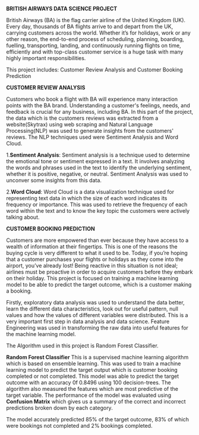 **BRITISH AIRWAYS DATA SCIENCE PROJECT**

British Airways (BA) is the flag carrier airline of the United Kingdom (UK). Every day, thousands of BA flights arrive to and depart from the UK, carrying customers across the world. Whether it’s for holidays, work or any other reason, the end-to-end process of scheduling, planning, boarding, fuelling, transporting, landing, and continuously running flights on time, efficiently and with top-class customer service is a huge task with many highly important responsibilities.

This project includes:
Customer Review Analysis and 
Customer Booking Prediction

**CUSTOMER REVIEW ANALYSIS**

Customers who book a flight with BA will experience many interaction points with the BA brand. Understanding a customer's feelings, needs, and feedback is crucial for any business, including BA. 
In this part of the project, the data which is the customers reviews was extracted from a website(Skytrax) using web scraping and Natural Language Processing(NLP) was used to generate insights from the customers' reviews. The NLP techniques used were Sentiment Analysis and Word Cloud.

1.**Sentiment Analysis**: Sentiment analysis is a technique used to determine the emotional tone or sentiment expressed in a text. It involves analyzing the words and phrases used in the text to identify the underlying sentiment, whether it is positive, negative, or neutral. Sentiment Analysis was used to unconver some insights from this data.
   
2.**Word Cloud**: Word Cloud is a data visualization technique used for representing text data in which the size of each word indicates its frequency or importance. This was used to retrieve the frequency of each word within the text and to know the key topic the customers were actively talking about.

**CUSTOMER BOOKING PREDICTION**

Customers are more empowered than ever because they have access to a wealth of information at their fingertips. This is one of the reasons the buying cycle is very different to what it used to be. Today, if you’re hoping that a customer purchases your flights or holidays as they come into the airport, you’ve already lost! Being reactive in this situation is not ideal; airlines must be proactive in order to acquire customers before they embark on their holiday. This project is focused on training a machine learning model to be able to predict the target outcome, which is a customer making a booking.

Firstly, exploratory data analysis was used to understand the data better, learn the different data characteristics, look out for useful pattern, null values and how the values of different variables were distributed. This is a very important first step in data analysis and data science. Feature Engineering was used in transforming the raw data into useful features for the machine learning model.

The Algorithm used in this project is Random Forest Classifier. 

**Random Forest Classifier** This is a supervised machine learning algorithm which is based on ensemble learning. This was used to train a machine learning model to predict the target output which is customer booking completed or not completed. This model was able to predict the target outcome with an accuracy 0f 0.8496 using 100 decision-trees. The algorithm also measured the features which are most predictive of the target variable. The performance of the model was evaluated using **Confusion Matrix** which gives us a summary of the correct and incorrect predictions broken down by each category. 

The model accurately predicted 85% of the target outcome, 83% of which were bookings not completed and 2% bookings completed.











